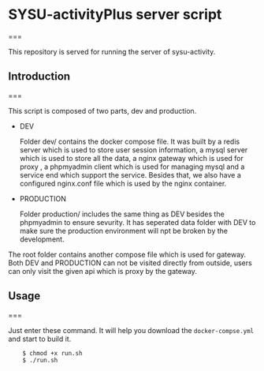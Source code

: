 # SYSU-activityPlus server script

===

 This repository is served for running the server of sysu-activity.

## Introduction

===

This script is composed of two parts, dev and production.

- DEV

  Folder dev/ contains the docker compose file. It was built by a redis server which is used to store user session information, a mysql server which is used to store all the data, a nginx gateway which is used for proxy , a phpmyadmin client which is used for managing mysql and a service end which support the service. Besides that, we also have a configured nginx.conf file which is used by the nginx container.

- PRODUCTION

  Folder production/ includes the same thing as DEV besides the phpmyadmin to ensure sevurity. It has seperated data folder with DEV to make sure the production environment will npt be broken by the development.

The root folder contains another compose file which is used for gateway. Both DEV and PRODUCTION can not be visited directly from outside, users can only visit the given api which is proxy by the gateway.

## Usage

===

Just enter these command. It will help you download the `docker-compse.yml` and start to build it.
```shell
    $ chmod +x run.sh
    $ ./run.sh
```
